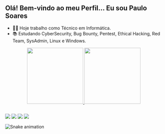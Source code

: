 ## Olá! Bem-vindo ao meu Perfil... Eu sou Paulo Soares

- 👨‍💻 Hoje trabalho como Técnico em Informática.
- 📚 Estudando CyberSecurity, Bug Bounty, Pentest, Ethical Hacking, Red Team, SysAdmin, Linux e Windows.


<div align="center">
  <a href="https://github.com/k4k4rot0">
  <img height="180em" src="https://github-readme-stats.vercel.app/api?username=k4k4rot0&show_icons=true&theme=dracula&include_all_commits=true&count_private=true"/>
  <img height="180em" src="https://github-readme-stats.vercel.app/api/top-langs/?username=k4k4rot0&layout=compact&langs_count=7&theme=dracula"/>
</div>
  
  
   ##
 
<div> 
  <a href="https://www.youtube.com/channel/UCXPV6lbDxQGoNPUOwB26H2w?sub_confirmation=1" target="_blank"><img src="https://img.shields.io/badge/YouTube-FF0000?style=for-the-badge&logo=youtube&logoColor=white" target="_blank"></a>
 <a href="http://t.me/k4k4rot0" target="_blank"><img src="https://img.shields.io/badge/Telegram-7289DA?style=for-the-badge&logo=Telegram&logoColor=white" target="_blank"></a> 
  <a href = "mailto:k4k4rot0@protonmail.com"><img src="https://img.shields.io/badge/-Protonmail-%23333?style=for-the-badge&logo=Protonmail&logoColor=white" target="_blank"></a>
  <a href="https://www.linkedin.com/in/k4k4rot0//?originalSubdomain=br" target="_blank"><img src="https://img.shields.io/badge/-LinkedIn-%230077B5?style=for-the-badge&logo=linkedin&logoColor=white" target="_blank"></a> 
 
  ![Snake animation](https://github.com/souzahub/souzahub/blob/output/github-contribution-grid-snake.svg)
